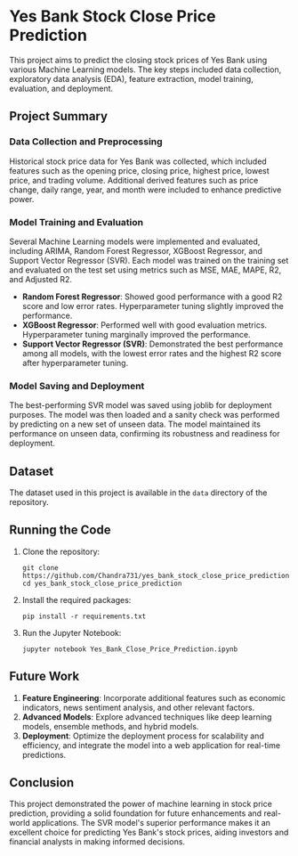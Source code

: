# Yes Bank Stock Close Price Prediction

This project aims to predict the closing stock prices of Yes Bank using various Machine Learning models. The key steps included data collection, exploratory data analysis (EDA), feature extraction, model training, evaluation, and deployment.

## Project Summary

### Data Collection and Preprocessing

Historical stock price data for Yes Bank was collected, which included features such as the opening price, closing price, highest price, lowest price, and trading volume. Additional derived features such as price change, daily range, year, and month were included to enhance predictive power.

### Model Training and Evaluation

Several Machine Learning models were implemented and evaluated, including ARIMA, Random Forest Regressor, XGBoost Regressor, and Support Vector Regressor (SVR). Each model was trained on the training set and evaluated on the test set using metrics such as MSE, MAE, MAPE, R2, and Adjusted R2.

- **Random Forest Regressor**: Showed good performance with a good R2 score and low error rates. Hyperparameter tuning slightly improved the performance.
- **XGBoost Regressor**: Performed well with good evaluation metrics. Hyperparameter tuning marginally improved the performance.
- **Support Vector Regressor (SVR)**: Demonstrated the best performance among all models, with the lowest error rates and the highest R2 score after hyperparameter tuning.

### Model Saving and Deployment

The best-performing SVR model was saved using joblib for deployment purposes. The model was then loaded and a sanity check was performed by predicting on a new set of unseen data. The model maintained its performance on unseen data, confirming its robustness and readiness for deployment.

## Dataset

The dataset used in this project is available in the `data` directory of the repository.

## Running the Code

1. Clone the repository:
   ```
   git clone https://github.com/Chandra731/yes_bank_stock_close_price_prediction.git
   cd yes_bank_stock_close_price_prediction
   ```

2. Install the required packages:
   ```
   pip install -r requirements.txt
   ```

3. Run the Jupyter Notebook:
   ```
   jupyter notebook Yes_Bank_Close_Price_Prediction.ipynb
   ```

## Future Work

1. **Feature Engineering**: Incorporate additional features such as economic indicators, news sentiment analysis, and other relevant factors.
2. **Advanced Models**: Explore advanced techniques like deep learning models, ensemble methods, and hybrid models.
3. **Deployment**: Optimize the deployment process for scalability and efficiency, and integrate the model into a web application for real-time predictions.

## Conclusion

This project demonstrated the power of machine learning in stock price prediction, providing a solid foundation for future enhancements and real-world applications. The SVR model's superior performance makes it an excellent choice for predicting Yes Bank's stock prices, aiding investors and financial analysts in making informed decisions.
